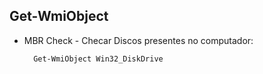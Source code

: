 Get-WmiObject
---------------


- MBR Check - Checar Discos presentes no computador:

		Get-WmiObject Win32_DiskDrive